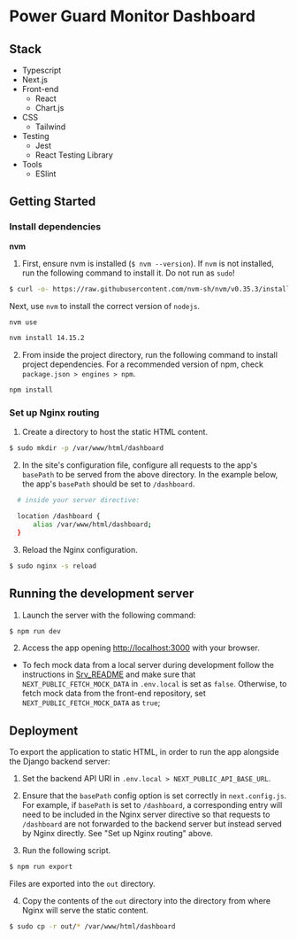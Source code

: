 # Power Guard Monitor Dashboard

## Stack

- Typescript
- Next.js
- Front-end
  - React
  - Chart.js
- CSS
  - Tailwind
- Testing
  - Jest
  - React Testing Library
- Tools
  - ESlint

## Getting Started

### Install dependencies

__nvm__

1. First, ensure nvm is installed (`$ nvm --version`).
If `nvm` is not installed, run the following command to install it. Do not run as `sudo`!

```bash
$ curl -o- https://raw.githubusercontent.com/nvm-sh/nvm/v0.35.3/install.sh | bash
```

Next, use `nvm` to install the correct version of `nodejs`.

```bash
nvm use

nvm install 14.15.2
```

2. From inside the project directory, run the following command to install project dependencies. For a recommended version of npm, check `package.json > engines > npm`.

```bash
npm install
```

### Set up Nginx routing

1. Create a directory to host the static HTML content.

```bash
$ sudo mkdir -p /var/www/html/dashboard
```

2. In the site's configuration file, configure all requests to the app's `basePath` to be served from the above directory. In the example below, the app's `basePath` should be set to `/dashboard`.

```bash
  # inside your server directive:

  location /dashboard {
      alias /var/www/html/dashboard;
  }
```

3. Reload the Nginx configuration.

```bash
$ sudo nginx -s reload
```

## Running the development server

1. Launch the server with the following command:

```bash
$ npm run dev
```

2. Access the app opening [http://localhost:3000](http://localhost:3000) with your browser.

- To fech mock data from a local server during development follow the instructions in [Srv_README](srv/README.md) and make sure that `NEXT_PUBLIC_FETCH_MOCK_DATA` in `.env.local` is set as `false`. Otherwise, to fetch mock data from the front-end repository, set `NEXT_PUBLIC_FETCH_MOCK_DATA` as `true`;

## Deployment

To export the application to static HTML, in order to run the app alongside the Django backend server:

1. Set the backend API URI in `.env.local > NEXT_PUBLIC_API_BASE_URL`.

2. Ensure that the `basePath` config option is set correctly in `next.config.js`. For example, if `basePath` is set to `/dashboard`, a corresponding entry will need to be included in the Nginx server directive so that requests to `/dashboard` are not forwarded to the backend server but instead served by Nginx directly. See "Set up Nginx routing" above.

3. Run the following script.

```bash
$ npm run export
```

Files are exported into the `out` directory.

4. Copy the contents of the `out` directory into the directory from where Nginx will serve the static content.

```bash
$ sudo cp -r out/* /var/www/html/dashboard
```
